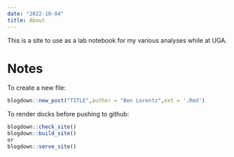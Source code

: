 ```yaml
---
date: "2022-10-04"
title: About
---
```


This is a site to use as a lab notebook for my various analyses while at UGA. 

# Notes

To create a new file:

```r
blogdown::new_post("TITLE",author = "Ben Lorentz",ext = '.Rmd')
```

To render docks before pushing to github:
```r
blogdown::check_site()
blogdown::build_site()
or
blogdown::serve_site()
```
